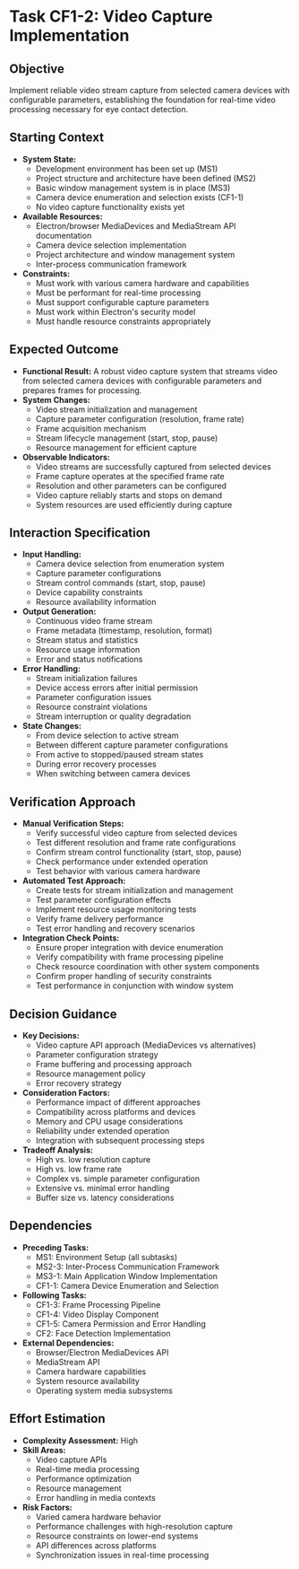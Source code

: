 # Task CF1-2: Video Capture Implementation

## Objective
Implement reliable video stream capture from selected camera devices with configurable parameters, establishing the foundation for real-time video processing necessary for eye contact detection.

## Starting Context
- **System State:** 
  - Development environment has been set up (MS1)
  - Project structure and architecture have been defined (MS2)
  - Basic window management system is in place (MS3)
  - Camera device enumeration and selection exists (CF1-1)
  - No video capture functionality exists yet
- **Available Resources:** 
  - Electron/browser MediaDevices and MediaStream API documentation
  - Camera device selection implementation
  - Project architecture and window management system
  - Inter-process communication framework
- **Constraints:** 
  - Must work with various camera hardware and capabilities
  - Must be performant for real-time processing
  - Must support configurable capture parameters
  - Must work within Electron's security model
  - Must handle resource constraints appropriately

## Expected Outcome
- **Functional Result:** A robust video capture system that streams video from selected camera devices with configurable parameters and prepares frames for processing.
- **System Changes:** 
  - Video stream initialization and management
  - Capture parameter configuration (resolution, frame rate)
  - Frame acquisition mechanism
  - Stream lifecycle management (start, stop, pause)
  - Resource management for efficient capture
- **Observable Indicators:** 
  - Video streams are successfully captured from selected devices
  - Frame capture operates at the specified frame rate
  - Resolution and other parameters can be configured
  - Video capture reliably starts and stops on demand
  - System resources are used efficiently during capture

## Interaction Specification
- **Input Handling:** 
  - Camera device selection from enumeration system
  - Capture parameter configurations
  - Stream control commands (start, stop, pause)
  - Device capability constraints
  - Resource availability information
- **Output Generation:** 
  - Continuous video frame stream
  - Frame metadata (timestamp, resolution, format)
  - Stream status and statistics
  - Resource usage information
  - Error and status notifications
- **Error Handling:** 
  - Stream initialization failures
  - Device access errors after initial permission
  - Parameter configuration issues
  - Resource constraint violations
  - Stream interruption or quality degradation
- **State Changes:** 
  - From device selection to active stream
  - Between different capture parameter configurations
  - From active to stopped/paused stream states
  - During error recovery processes
  - When switching between camera devices

## Verification Approach
- **Manual Verification Steps:** 
  - Verify successful video capture from selected devices
  - Test different resolution and frame rate configurations
  - Confirm stream control functionality (start, stop, pause)
  - Check performance under extended operation
  - Test behavior with various camera hardware
- **Automated Test Approach:** 
  - Create tests for stream initialization and management
  - Test parameter configuration effects
  - Implement resource usage monitoring tests
  - Verify frame delivery performance
  - Test error handling and recovery scenarios
- **Integration Check Points:** 
  - Ensure proper integration with device enumeration
  - Verify compatibility with frame processing pipeline
  - Check resource coordination with other system components
  - Confirm proper handling of security constraints
  - Test performance in conjunction with window system

## Decision Guidance
- **Key Decisions:** 
  - Video capture API approach (MediaDevices vs alternatives)
  - Parameter configuration strategy
  - Frame buffering and processing approach
  - Resource management policy
  - Error recovery strategy
- **Consideration Factors:** 
  - Performance impact of different approaches
  - Compatibility across platforms and devices
  - Memory and CPU usage considerations
  - Reliability under extended operation
  - Integration with subsequent processing steps
- **Tradeoff Analysis:** 
  - High vs. low resolution capture
  - High vs. low frame rate
  - Complex vs. simple parameter configuration
  - Extensive vs. minimal error handling
  - Buffer size vs. latency considerations

## Dependencies
- **Preceding Tasks:** 
  - MS1: Environment Setup (all subtasks)
  - MS2-3: Inter-Process Communication Framework
  - MS3-1: Main Application Window Implementation
  - CF1-1: Camera Device Enumeration and Selection
- **Following Tasks:** 
  - CF1-3: Frame Processing Pipeline
  - CF1-4: Video Display Component
  - CF1-5: Camera Permission and Error Handling
  - CF2: Face Detection Implementation
- **External Dependencies:** 
  - Browser/Electron MediaDevices API
  - MediaStream API
  - Camera hardware capabilities
  - System resource availability
  - Operating system media subsystems

## Effort Estimation
- **Complexity Assessment:** High
- **Skill Areas:** 
  - Video capture APIs
  - Real-time media processing
  - Performance optimization
  - Resource management
  - Error handling in media contexts
- **Risk Factors:** 
  - Varied camera hardware behavior
  - Performance challenges with high-resolution capture
  - Resource constraints on lower-end systems
  - API differences across platforms
  - Synchronization issues in real-time processing